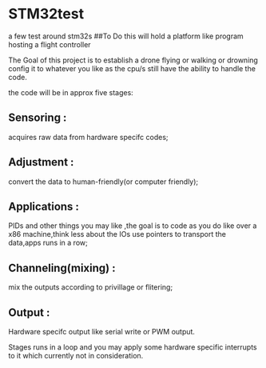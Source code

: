 # STM32test
a few test around stm32s
##To Do
this will hold a platform like program hosting a flight controller

The Goal of this project is to establish a drone flying or walking or drowning config it to whatever you like as the cpu/s still have the ability to handle the code.

the code will be in approx five stages:

## Sensoring : 

acquires raw data from hardware specifc codes;

## Adjustment : 

convert the data to human-friendly(or computer  friendly);

## Applications : 

PIDs and other things you may like ,the goal is to code as you do like over a x86 machine,think less about the IOs use pointers to transport the data,apps runs in a row;

## Channeling(mixing) : 

mix the outputs according to privillage or flitering;

## Output : 

Hardware specifc output like serial write or PWM output.

Stages runs in a loop and you may apply some hardware specific interrupts to it which currently not in consideration.



